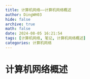 ```yaml
---
title: 计算机网络——计算机网络概述
author: DingWH03
hide: false
archive: true
math: false
date: 2024-08-05 16:21:54
tags: [计算机网络, 笔记, 计算机网络概述]
categories: 计算机网络
---
```

# 计算机网络概述

